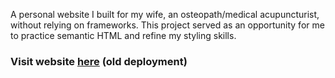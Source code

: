 A personal website I built for my wife, an osteopath/medical acupuncturist, without relying on frameworks. This project served as an opportunity for me to practice semantic HTML and refine my styling skills.

### Visit website [here](ayoosteo-v3.vercel.app/) (old deployment)
